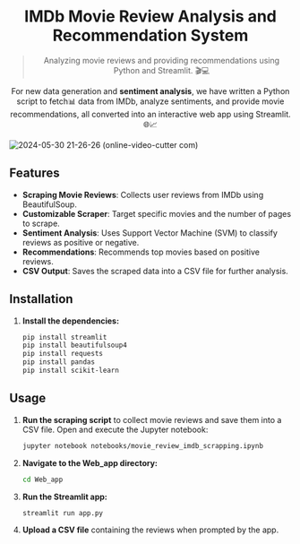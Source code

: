 <h1 align="center">IMDb Movie Review Analysis and Recommendation System</h1>
<blockquote align="center">Analyzing movie reviews and providing recommendations using Python and Streamlit. 🎬💻</blockquote>
<p align="center">For new data generation and <b>sentiment analysis</b>, we have written a Python script to fetch📊 data from IMDb, analyze sentiments, and provide movie recommendations, all converted into an interactive web app using Streamlit. 🌐📈</p>

![2024-05-30 21-26-26 (online-video-cutter com)](https://github.com/SurajSanap/Scrape-ML-Demo/assets/101057653/c502f85a-61d4-433c-96a7-ff97a3505bf3)


## Features

- **Scraping Movie Reviews**: Collects user reviews from IMDb using BeautifulSoup.
- **Customizable Scraper**: Target specific movies and the number of pages to scrape.
- **Sentiment Analysis**: Uses Support Vector Machine (SVM) to classify reviews as positive or negative.
- **Recommendations**: Recommends top movies based on positive reviews.
- **CSV Output**: Saves the scraped data into a CSV file for further analysis.

## Installation

1. **Install the dependencies:**
   ```bash
   pip install streamlit
   pip install beautifulsoup4
   pip install requests
   pip install pandas
   pip install scikit-learn

## Usage

1. **Run the scraping script** to collect movie reviews and save them into a CSV file. Open and execute the Jupyter notebook:

   ```bash
   jupyter notebook notebooks/movie_review_imdb_scrapping.ipynb

2. **Navigate to the Web_app directory:**
   ```bash
   cd Web_app

3. **Run the Streamlit app:**
   ```bash
   streamlit run app.py

4. **Upload a CSV file** containing the reviews when prompted by the app.






 

